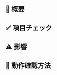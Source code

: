 ## :memo: 概要

<!--
    簡単な修正の概要を書きましょう。
-->

## :white_check_mark: 項目チェック

<!-- pull・Request画面右横にあるReviwers, Assignments, labels, project, Milestoneの項目にチェックをおねがします。
mustとしてAssignmentsとlabelには項目をつけるようにお願いします。-->

## :warning: 影響

<!-- 修正によってどのような影響が起きるのか簡単に書いてください。-->

## :eyes: 動作確認方法

<!--
動作確認方法を記入してください。
必要がない場合は記入なしで大丈夫です。
-->
